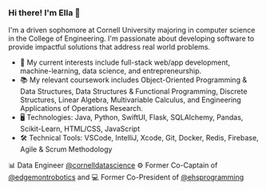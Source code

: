 ### Hi there! I'm Ella 👋

I'm a driven sophomore at Cornell University majoring in computer science in the College of Engineering. I'm passionate about developing software to provide impactful solutions that address real world problems.

- 🔎 My current interests include full-stack web/app development, machine-learning, data science, and entrepreneurship.
- 📚 My relevant coursework includes Object-Oriented Programming & Data Structures, Data Structures & Functional Programming, Discrete Structures, Linear Algebra, Multivariable 
    Calculus, and Engineering Applications of Operations Research.
- 🖥️ Technologies: Java, Python, SwiftUI, Flask, SQLAlchemy, Pandas, Scikit-Learn, HTML/CSS, JavaScript
- 🛠️ Technical Tools: VSCode, IntelliJ, Xcode, Git, Docker, Redis, Firebase, Agile & Scrum Methodology

📊 Data Engineer [@cornelldatascience](https://github.com/CornellDataScience)
⚙️ Former Co-Captain of [@edgemontrobotics](https://github.com/edgemontrobotics) and 💻 Former Co-President of [@ehsprogramming](https://github.com/ehsprogramming)
